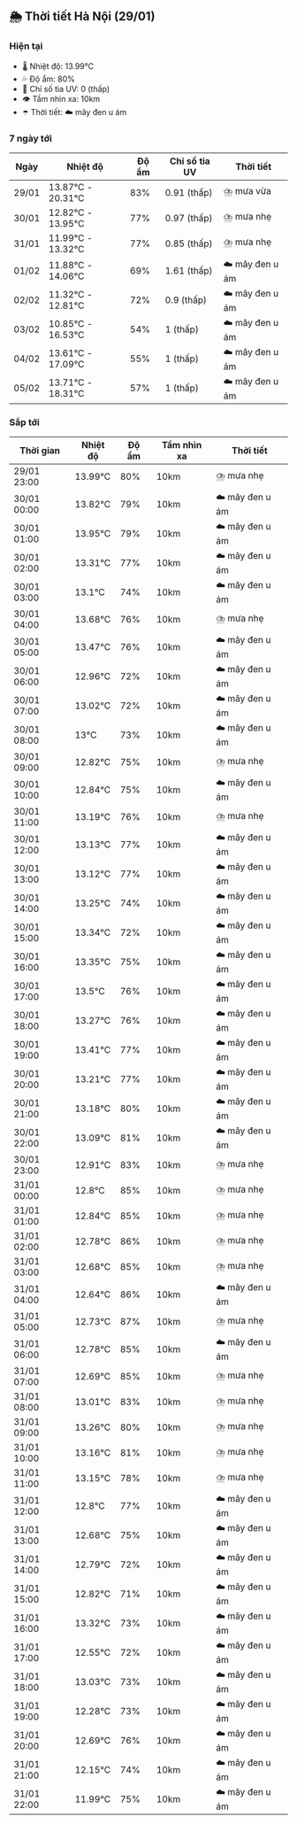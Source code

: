 ## 🌦️ Thời tiết Hà Nội (29/01)

### Hiện tại

- 🌡️ Nhiệt độ: 13.99℃
- 💦 Độ ẩm: 80%
- 🌟 Chỉ số tia UV: 0 (thấp)
- 👁️ Tầm nhìn xa: 10km
- ☂️ Thời tiết: ☁️ mây đen u ám

### 7 ngày tới

| Ngày | Nhiệt độ | Độ ẩm | Chỉ số tia UV | Thời tiết |
| --- | --- | --- | --- | --- |
| 29/01 | 13.87℃ - 20.31℃ | 83% | 0.91 (thấp) | ⛈️ mưa vừa |
| 30/01 | 12.82℃ - 13.95℃ | 77% | 0.97 (thấp) | ⛈️ mưa nhẹ |
| 31/01 | 11.99℃ - 13.32℃ | 77% | 0.85 (thấp) | ⛈️ mưa nhẹ |
| 01/02 | 11.88℃ - 14.06℃ | 69% | 1.61 (thấp) | ☁️ mây đen u ám |
| 02/02 | 11.32℃ - 12.81℃ | 72% | 0.9 (thấp) | ☁️ mây đen u ám |
| 03/02 | 10.85℃ - 16.53℃ | 54% | 1 (thấp) | ☁️ mây đen u ám |
| 04/02 | 13.61℃ - 17.09℃ | 55% | 1 (thấp) | ☁️ mây đen u ám |
| 05/02 | 13.71℃ - 18.31℃ | 57% | 1 (thấp) | ☁️ mây đen u ám |

### Sắp tới

| Thời gian | Nhiệt độ | Độ ẩm | Tầm nhìn xa | Thời tiết |
| --- | --- | --- | --- | --- |
| 29/01 23:00 | 13.99℃ | 80% | 10km | ⛈️ mưa nhẹ |
| 30/01 00:00 | 13.82℃ | 79% | 10km | ☁️ mây đen u ám |
| 30/01 01:00 | 13.95℃ | 79% | 10km | ☁️ mây đen u ám |
| 30/01 02:00 | 13.31℃ | 77% | 10km | ☁️ mây đen u ám |
| 30/01 03:00 | 13.1℃ | 74% | 10km | ☁️ mây đen u ám |
| 30/01 04:00 | 13.68℃ | 76% | 10km | ⛈️ mưa nhẹ |
| 30/01 05:00 | 13.47℃ | 76% | 10km | ☁️ mây đen u ám |
| 30/01 06:00 | 12.96℃ | 72% | 10km | ☁️ mây đen u ám |
| 30/01 07:00 | 13.02℃ | 72% | 10km | ☁️ mây đen u ám |
| 30/01 08:00 | 13℃ | 73% | 10km | ☁️ mây đen u ám |
| 30/01 09:00 | 12.82℃ | 75% | 10km | ⛈️ mưa nhẹ |
| 30/01 10:00 | 12.84℃ | 75% | 10km | ☁️ mây đen u ám |
| 30/01 11:00 | 13.19℃ | 76% | 10km | ⛈️ mưa nhẹ |
| 30/01 12:00 | 13.13℃ | 77% | 10km | ☁️ mây đen u ám |
| 30/01 13:00 | 13.12℃ | 77% | 10km | ☁️ mây đen u ám |
| 30/01 14:00 | 13.25℃ | 74% | 10km | ☁️ mây đen u ám |
| 30/01 15:00 | 13.34℃ | 72% | 10km | ☁️ mây đen u ám |
| 30/01 16:00 | 13.35℃ | 75% | 10km | ☁️ mây đen u ám |
| 30/01 17:00 | 13.5℃ | 76% | 10km | ☁️ mây đen u ám |
| 30/01 18:00 | 13.27℃ | 76% | 10km | ☁️ mây đen u ám |
| 30/01 19:00 | 13.41℃ | 77% | 10km | ☁️ mây đen u ám |
| 30/01 20:00 | 13.21℃ | 77% | 10km | ☁️ mây đen u ám |
| 30/01 21:00 | 13.18℃ | 80% | 10km | ☁️ mây đen u ám |
| 30/01 22:00 | 13.09℃ | 81% | 10km | ☁️ mây đen u ám |
| 30/01 23:00 | 12.91℃ | 83% | 10km | ⛈️ mưa nhẹ |
| 31/01 00:00 | 12.8℃ | 85% | 10km | ⛈️ mưa nhẹ |
| 31/01 01:00 | 12.84℃ | 85% | 10km | ⛈️ mưa nhẹ |
| 31/01 02:00 | 12.78℃ | 86% | 10km | ⛈️ mưa nhẹ |
| 31/01 03:00 | 12.68℃ | 85% | 10km | ⛈️ mưa nhẹ |
| 31/01 04:00 | 12.64℃ | 86% | 10km | ☁️ mây đen u ám |
| 31/01 05:00 | 12.73℃ | 87% | 10km | ⛈️ mưa nhẹ |
| 31/01 06:00 | 12.78℃ | 85% | 10km | ☁️ mây đen u ám |
| 31/01 07:00 | 12.69℃ | 85% | 10km | ⛈️ mưa nhẹ |
| 31/01 08:00 | 13.01℃ | 83% | 10km | ⛈️ mưa nhẹ |
| 31/01 09:00 | 13.26℃ | 80% | 10km | ⛈️ mưa nhẹ |
| 31/01 10:00 | 13.16℃ | 81% | 10km | ⛈️ mưa nhẹ |
| 31/01 11:00 | 13.15℃ | 78% | 10km | ⛈️ mưa nhẹ |
| 31/01 12:00 | 12.8℃ | 77% | 10km | ☁️ mây đen u ám |
| 31/01 13:00 | 12.68℃ | 75% | 10km | ☁️ mây đen u ám |
| 31/01 14:00 | 12.79℃ | 72% | 10km | ☁️ mây đen u ám |
| 31/01 15:00 | 12.82℃ | 71% | 10km | ☁️ mây đen u ám |
| 31/01 16:00 | 13.32℃ | 73% | 10km | ☁️ mây đen u ám |
| 31/01 17:00 | 12.55℃ | 72% | 10km | ☁️ mây đen u ám |
| 31/01 18:00 | 13.03℃ | 73% | 10km | ☁️ mây đen u ám |
| 31/01 19:00 | 12.28℃ | 73% | 10km | ☁️ mây đen u ám |
| 31/01 20:00 | 12.69℃ | 76% | 10km | ☁️ mây đen u ám |
| 31/01 21:00 | 12.15℃ | 74% | 10km | ☁️ mây đen u ám |
| 31/01 22:00 | 11.99℃ | 75% | 10km | ☁️ mây đen u ám |
